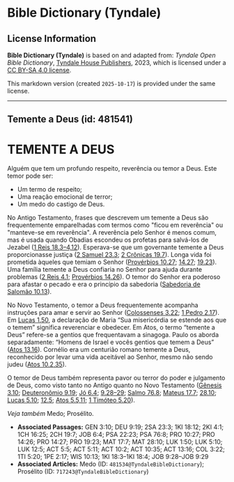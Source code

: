 # Bible Dictionary (Tyndale)

## License Information

**Bible Dictionary (Tyndale)** is based on and adapted from: _Tyndale Open Bible Dictionary_, [Tyndale House Publishers](https://tyndaleopenresources.com/), 2023, which is licensed under a [CC BY-SA 4.0 license](https://creativecommons.org/licenses/by-sa/4.0/legalcode.en).

This markdown version (created `2025-10-17`) is provided under the same license.



--------------------------------

## Temente a Deus (id: 481541)

TEMENTE A DEUS
==============

Alguém que tem um profundo respeito, reverência ou temor a Deus. Este temor pode ser:

* Um termo de respeito;
* Uma reação emocional de terror;
* Um medo do castigo de Deus.

No Antigo Testamento, frases que descrevem um temente a Deus são frequentemente emparelhadas com termos como "ficou em reverência" ou "manteve\-se em reverência". A reverência pelo Senhor é menos comum, mas é usada quando Obadias escondeu os profetas para salvá\-los de Jezabel ([1 Reis 18\.3–4,12](https://ref.ly/1Kgs18:3-1Kgs18:4)). Esperava\-se que um governante temente a Deus proporcionasse justiça ([2 Samuel 23\.3](https://ref.ly/2Sam23:3); [2 Crônicas 19\.7](https://ref.ly/2Chr19:7)). Longa vida foi prometida àqueles que temiam o Senhor ([Provérbios 10\.27](https://ref.ly/Prov10:27); [14\.27](https://ref.ly/Prov14:27); [19\.23](https://ref.ly/Prov19:23)). Uma família temente a Deus confiaria no Senhor para ajuda durante problemas ([2 Reis 4\.1](https://ref.ly/2Kgs4:1); [Provérbios 14\.26](https://ref.ly/Prov14:26)). O temor do Senhor era poderoso para afastar o pecado e era o princípio da sabedoria ([Sabedoria de Salomão 10\.13](https://ref.ly/Wis10:13)).

No Novo Testamento, o temor a Deus frequentemente acompanha instruções para amar e servir ao Senhor ([Colossenses 3\.22](https://ref.ly/Col3:22); [1 Pedro 2\.17](https://ref.ly/1Pet2:17)). Em [Lucas 1\.50](https://ref.ly/Luke1:50), a declaração de Maria “Sua misericórdia se estende aos que o temem” significa reverenciar e obedecer. Em Atos, o termo “temente a Deus” refere\-se a gentios que frequentavam a sinagoga. Paulo os aborda separadamente: “Homens de Israel e vocês gentios que temem a Deus” ([Atos 13\.16](https://ref.ly/Acts13:16)). Cornélio era um centurião romano temente a Deus, reconhecido por levar uma vida aceitável ao Senhor, mesmo não sendo judeu ([Atos 10\.2,35](https://ref.ly/Acts10:2)).

O temor de Deus também representa pavor ou terror do poder e julgamento de Deus, como visto tanto no Antigo quanto no Novo Testamento ([Gênesis 3\.10](https://ref.ly/Gen3:10); [Deuteronômio 9\.19](https://ref.ly/Deut9:19); [Jó 6\.4](https://ref.ly/Job6:4); [9\.28–29](https://ref.ly/Job9:28-Job9:29); [Salmo 76\.8](https://ref.ly/Ps76:8); [Mateus 17\.7](https://ref.ly/Matt17:7); [28\.10](https://ref.ly/Matt28:10); [Lucas 5\.10](https://ref.ly/Luke5:10); [12\.5](https://ref.ly/Luke12:5); [Atos 5\.5,11](https://ref.ly/Acts5:5); [1 Timóteo 5\.20](https://ref.ly/1Tim5:20)).

*Veja também* Medo; Prosélito.

* **Associated Passages:** GEN 3:10; DEU 9:19; 2SA 23:3; 1KI 18:12; 2KI 4:1; 1CH 16:25; 2CH 19:7; JOB 6:4; PSA 22:23; PSA 76:8; PRO 10:27; PRO 14:26; PRO 14:27; PRO 19:23; MAT 17:7; MAT 28:10; LUK 1:50; LUK 5:10; LUK 12:5; ACT 5:5; ACT 5:11; ACT 10:2; ACT 10:35; ACT 13:16; COL 3:22; 1TI 5:20; 1PE 2:17; WIS 10:13; 1KI 18:3–1KI 18:4; JOB 9:28–JOB 9:29
* **Associated Articles:** Medo (ID: `481534@TyndaleBibleDictionary`); Prosélito (ID: `717243@TyndaleBibleDictionary`)

